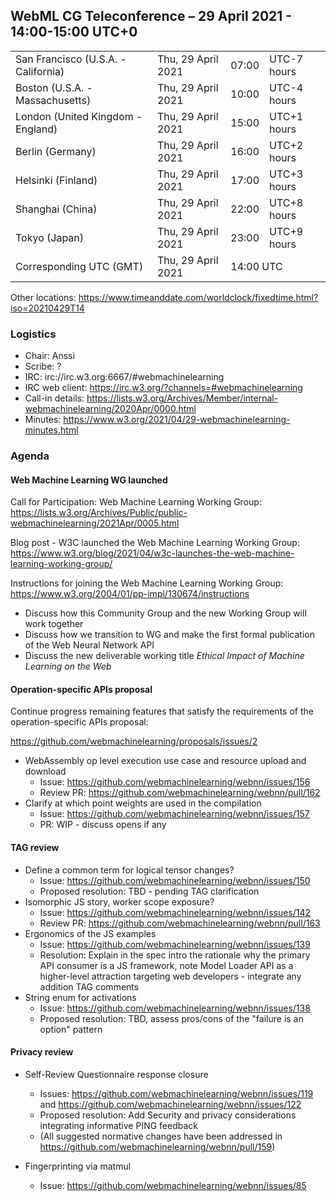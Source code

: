## WebML CG Teleconference – 29 April 2021 - 14:00-15:00 UTC+0

<table>
<tr><td> San Francisco (U.S.A. - California) <td> Thu, 29 April 2021 <td> 07:00 <td> UTC-7 hours
<tr><td> Boston (U.S.A. - Massachusetts) <td> Thu, 29 April 2021 <td> 10:00 <td> UTC-4 hours
<tr><td> London (United Kingdom - England) <td> Thu, 29 April 2021 <td> 15:00 <td> UTC+1 hours
<tr><td> Berlin (Germany) <td> Thu, 29 April 2021 <td> 16:00 <td> UTC+2 hours
<tr><td> Helsinki (Finland) <td> Thu, 29 April 2021 <td> 17:00 <td> UTC+3 hours
<tr><td> Shanghai (China) <td> Thu, 29 April 2021 <td> 22:00 <td> UTC+8 hours
<tr><td> Tokyo (Japan) <td> Thu, 29 April 2021 <td> 23:00 <td> UTC+9 hours
<tr><td> Corresponding UTC (GMT) <td> Thu, 29 April 2021 <td colspan=2> 14:00 UTC
</table>

Other locations: https://www.timeanddate.com/worldclock/fixedtime.html?iso=20210429T14

### Logistics

* Chair: Anssi
* Scribe: ?
* IRC: irc://irc.w3.org:6667/#webmachinelearning
* IRC web client: https://irc.w3.org/?channels=#webmachinelearning
* Call-in details: https://lists.w3.org/Archives/Member/internal-webmachinelearning/2020Apr/0000.html
* Minutes: https://www.w3.org/2021/04/29-webmachinelearning-minutes.html

### Agenda

#### Web Machine Learning WG launched

Call for Participation: Web Machine Learning Working Group:
https://lists.w3.org/Archives/Public/public-webmachinelearning/2021Apr/0005.html

Blog post - W3C launched the Web Machine Learning Working Group:
https://www.w3.org/blog/2021/04/w3c-launches-the-web-machine-learning-working-group/

Instructions for joining the Web Machine Learning Working Group:
https://www.w3.org/2004/01/pp-impl/130674/instructions

- Discuss how this Community Group and the new Working Group will work together
- Discuss how we transition to WG and make the first formal publication of the Web Neural Network API
- Discuss the new deliverable working title _Ethical Impact of Machine Learning on the Web_

#### Operation-specific APIs proposal

Continue progress remaining features that satisfy the requirements of the operation-specific APIs proposal:

https://github.com/webmachinelearning/proposals/issues/2

- WebAssembly op level execution use case and resource upload and download
    - Issue: https://github.com/webmachinelearning/webnn/issues/156
    - Review PR: https://github.com/webmachinelearning/webnn/pull/162
- Clarify at which point weights are used in the compilation
    - Issue: https://github.com/webmachinelearning/webnn/issues/157
    - PR: WIP - discuss opens if any

#### TAG review

- Define a common term for logical tensor changes?
    - Issue: https://github.com/webmachinelearning/webnn/issues/150
    - Proposed resolution: TBD - pending TAG clarification
- Isomorphic JS story, worker scope exposure?
    - Issue: https://github.com/webmachinelearning/webnn/issues/142
    - Review PR: https://github.com/webmachinelearning/webnn/pull/163
- Ergonomics of the JS examples
    - Issue: https://github.com/webmachinelearning/webnn/issues/139
    - Resolution: Explain in the spec intro the rationale why the primary API consumer is a JS framework, note Model Loader API as a higher-level attraction targeting web developers - integrate any addition TAG comments
- String enum for activations
    - Issue: https://github.com/webmachinelearning/webnn/issues/138
    - Proposed resolution: TBD, assess pros/cons of the "failure is an option" pattern


#### Privacy review

- Self-Review Questionnaire response closure
    - Issues: https://github.com/webmachinelearning/webnn/issues/119 and https://github.com/webmachinelearning/webnn/issues/122
    - Proposed resolution: Add Security and privacy considerations integrating informative PING feedback
    - (All suggested normative changes have been addressed in https://github.com/webmachinelearning/webnn/pull/159)

- Fingerprinting via matmul
   - Issue: https://github.com/webmachinelearning/webnn/issues/85
